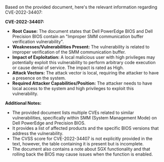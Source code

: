 Based on the provided document, here's the relevant information regarding CVE-2022-34407:

**CVE-2022-34407:**

*   **Root Cause:** The document states that Dell PowerEdge BIOS and Dell Precision BIOS contain an "Improper SMM communication buffer verification vulnerability".
*   **Weaknesses/Vulnerabilities Present:** The vulnerability is related to improper verification of the SMM communication buffer.
*  **Impact of Exploitation:** A local malicious user with high privileges may potentially exploit this vulnerability to perform arbitrary code execution or cause denial of service. The impact is rated as High.
*   **Attack Vectors:** The attack vector is local, requiring the attacker to have a presence on the system.
*   **Required Attacker Capabilities/Position:** The attacker needs to have local access to the system and high privileges to exploit this vulnerability.

**Additional Notes:**
* The provided document lists multiple CVEs related to similar vulnerabilities, specifically within SMM (System Management Mode) on Dell PowerEdge and Precision BIOS.
* It provides a list of affected products and the specific BIOS versions that address the vulnerability.
* The CVSS score for CVE-2022-34407 is not explicitly provided in the text, however, the table containing it is present but is incomplete.
* The document also contains a note about SGX functionality and that rolling back the BIOS may cause issues when the function is enabled.